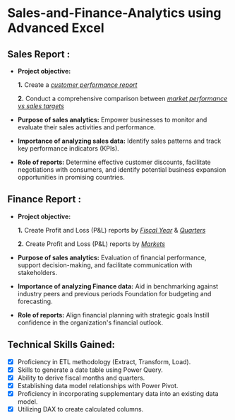# Sales-and-Finance-Analytics using Advanced Excel

## Sales Report :


- **Project objective:** 

    **1.** Create a _[customer performance report](https://github.com/RamyaRamaiah/Sales-and-Finance-Analytics/blob/main/Customer%20Performance%20Report.pdf)_

    **2.** Conduct a comprehensive comparison between _[market performance vs sales targets](https://github.com/RamyaRamaiah/Sales-and-Finance-Analytics/blob/main/Market%20Performance%20vs%20Targets%20Report.pdf)_

- **Purpose of sales analytics:** Empower businesses to monitor and evaluate their sales activities and performance.

- **Importance of analyzing sales data:** Identify sales patterns and track key performance indicators (KPIs).

- **Role of reports:** Determine effective customer discounts, facilitate negotiations with consumers, and identify potential business expansion opportunities in promising countries.


## Finance Report :

- **Project objective:** 

    **1.** Create Profit and Loss (P&L) reports by _[Fiscal Year](https://github.com/RamyaRamaiah/Sales-and-Finance-Analytics/blob/main/P%26L%20Statement%20by%20Fiscal%20Year.pdf)_ & _[Quarters](https://github.com/RamyaRamaiah/Sales-and-Finance-Analytics/blob/main/P%26L%20Statement%20by%20Fiscal%20Quarter.pdf)_ 

   **2.** Create Profit and Loss (P&L) reports by _[Markets](https://github.com/RamyaRamaiah/Sales-and-Finance-Analytics/blob/main/P%26L%20Statement%20by%20Markets.pdf)_

- **Purpose of sales analytics:** Evaluation of financial performance, support decision-making, and facilitate communication with stakeholders.

- **Importance of analyzing Finance data:** Aid in benchmarking against industry peers and previous periods Foundation for budgeting and forecasting.

- **Role of reports:** Align financial planning with strategic goals Instill confidence in the organization's financial outlook.


## Technical Skills Gained:
- [x]	Proficiency in ETL methodology (Extract, Transform, Load).
- [x]	Skills to generate a date table using Power Query.
- [x]	Ability to derive fiscal months and quarters.
- [x]	Establishing data model relationships with Power Pivot.
- [x]	Proficiency in incorporating supplementary data into an existing data model.
- [x]	Utilizing DAX to create calculated columns.
